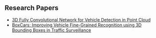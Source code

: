 



## Research Papers
  - [3D Fully Convolutional Network for Vehicle Detection in Point Cloud](https://arxiv.org/pdf/1611.08069.pdf)
  - [BoxCars: Improving Vehicle Fine-Grained Recognition using 3D Bounding Boxes in Traffic Surveillance](https://arxiv.org/pdf/1703.00686.pdf)


